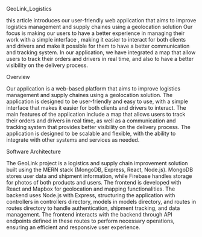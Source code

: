 GeoLink_Logistics

this article introduces our user-friendly web application that aims to improve logistics management and supply chaines using a geolocation solution
Our focus is making our users to have a better experience in managing their work with a simple interface , making it easier to interact for both clients and drivers and make it possible for them to have 
a better communication and tracking system.
In our application, we have integrated a map that allow users to track their orders and drivers in real time, and also to have a better visibility on the delivery process.


Overview

Our application is a web-based platform that aims to improve logistics management and supply chaines using a geolocation solution. The application is designed to be user-friendly and easy to use, with a simple interface that makes it easier for both clients and drivers to interact. The main features of the application include a map that allows users to track their orders and drivers in real time, as well as a communication and tracking system that provides better visibility on the delivery process. The application is designed to be scalable and flexible, with the ability to integrate with other systems and services as needed.

Software Architecture

The GeoLink project is a logistics and supply chain improvement solution built using the MERN stack (MongoDB, Express, React, Node.js). MongoDB stores user data and shipment information, while Firebase handles storage for photos of both products and users. The frontend is developed with React and Mapbox for geolocation and mapping functionalities. The backend uses Node.js with Express, structuring the application with controllers in controllers directory, models in models directory, and routes in routes directory to handle authentication, shipment tracking, and data management. The frontend interacts with the backend through API endpoints defined in these routes to perform necessary operations, ensuring an efficient and responsive user experience.